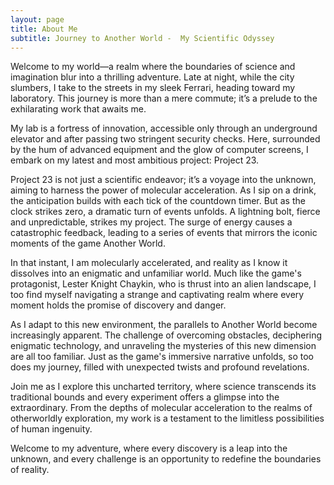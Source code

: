 ```yaml
---
layout: page
title: About Me
subtitle: Journey to Another World -  My Scientific Odyssey
---
```


Welcome to my world—a realm where the boundaries of science and imagination blur into a thrilling adventure. Late at night, while the city slumbers, I take to the streets in my sleek Ferrari, heading toward my laboratory. This journey is more than a mere commute; it’s a prelude to the exhilarating work that awaits me.

My lab is a fortress of innovation, accessible only through an underground elevator and after passing two stringent security checks. Here, surrounded by the hum of advanced equipment and the glow of computer screens, I embark on my latest and most ambitious project: Project 23.

Project 23 is not just a scientific endeavor; it’s a voyage into the unknown, aiming to harness the power of molecular acceleration. As I sip on a drink, the anticipation builds with each tick of the countdown timer. But as the clock strikes zero, a dramatic turn of events unfolds. A lightning bolt, fierce and unpredictable, strikes my project. The surge of energy causes a catastrophic feedback, leading to a series of events that mirrors the iconic moments of the game Another World.

In that instant, I am molecularly accelerated, and reality as I know it dissolves into an enigmatic and unfamiliar world. Much like the game's protagonist, Lester Knight Chaykin, who is thrust into an alien landscape, I too find myself navigating a strange and captivating realm where every moment holds the promise of discovery and danger.

As I adapt to this new environment, the parallels to Another World become increasingly apparent. The challenge of overcoming obstacles, deciphering enigmatic technology, and unraveling the mysteries of this new dimension are all too familiar. Just as the game's immersive narrative unfolds, so too does my journey, filled with unexpected twists and profound revelations.

Join me as I explore this uncharted territory, where science transcends its traditional bounds and every experiment offers a glimpse into the extraordinary. From the depths of molecular acceleration to the realms of otherworldly exploration, my work is a testament to the limitless possibilities of human ingenuity.

Welcome to my adventure, where every discovery is a leap into the unknown, and every challenge is an opportunity to redefine the boundaries of reality.
